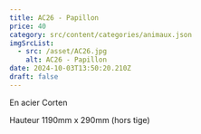 ```yaml
---
title: AC26 - Papillon
price: 40
category: src/content/categories/animaux.json
imgSrcList:
  - src: /asset/AC26.jpg
    alt: AC26 - Papillon
date: 2024-10-03T13:50:20.210Z
draft: false
---
```


En acier Corten

Hauteur 1190mm x 290mm (hors tige)
